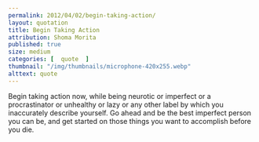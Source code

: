 ```yaml
---
permalink: 2012/04/02/begin-taking-action/
layout: quotation
title: Begin Taking Action
attribution: Shoma Morita
published: true 
size: medium
categories: [  quote  ]
thumbnail: "/img/thumbnails/microphone-420x255.webp"
alttext: quote
---
```


Begin taking action now, while being neurotic or imperfect or a 
procrastinator or unhealthy or lazy or any other label by which you 
inaccurately describe yourself. Go ahead and be the best imperfect 
person you can be, and get started on those things you want to accomplish 
before you die.
